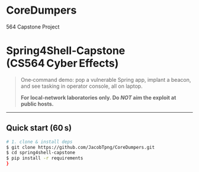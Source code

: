 # CoreDumpers
564 Capstone Project

# Spring4Shell‑Capstone (CS564 Cyber Effects)

> One‑command demo: pop a vulnerable Spring app, implant a beacon, and see tasking in operator console, all on laptop.
>
> **For local‑network laboratories only.  Do *NOT* aim the exploit at public hosts.**

---
## Quick start (60 s)

```bash
# 1. clone & install deps
$ git clone https://github.com/JacobTpng/CoreDumpers.git
$ cd spring4shell-capstone
$ pip install -r requirements
}

